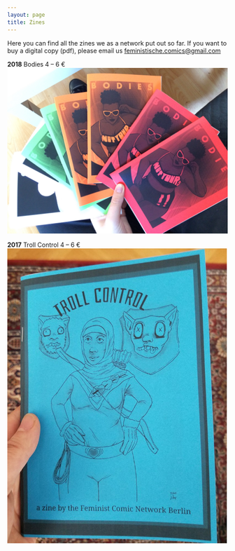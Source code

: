 ```yaml
---
layout: page
title: Zines
---
```


Here you can find all the zines we as a network put out so far. If you want to buy a digital copy (pdf), please email us feministische.comics@gmail.com

**2018**
Bodies
4 – 6 €
![Image of Bodies Zine](https://raw.githubusercontent.com/FeministComicNetwork/website/gh-pages/public/images/IMG_3863.jpg)

**2017**
Troll Control
4 – 6 €
![Image of Troll Control Zine](https://raw.githubusercontent.com/FeministComicNetwork/website/gh-pages/public/images/troll%20cover.png)
